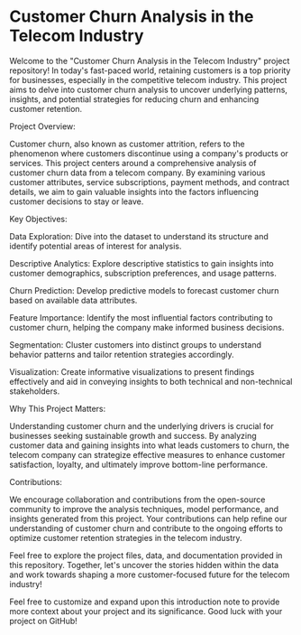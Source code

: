# Customer Churn Analysis in the Telecom Industry

Welcome to the "Customer Churn Analysis in the Telecom Industry" project repository! In today's fast-paced world, retaining customers is a top priority for businesses, especially in the competitive telecom industry. This project aims to delve into customer churn analysis to uncover underlying patterns, insights, and potential strategies for reducing churn and enhancing customer retention.

Project Overview:

Customer churn, also known as customer attrition, refers to the phenomenon where customers discontinue using a company's products or services. This project centers around a comprehensive analysis of customer churn data from a telecom company. By examining various customer attributes, service subscriptions, payment methods, and contract details, we aim to gain valuable insights into the factors influencing customer decisions to stay or leave.

Key Objectives:

Data Exploration: Dive into the dataset to understand its structure and identify potential areas of interest for analysis.

Descriptive Analytics: Explore descriptive statistics to gain insights into customer demographics, subscription preferences, and usage patterns.

Churn Prediction: Develop predictive models to forecast customer churn based on available data attributes.

Feature Importance: Identify the most influential factors contributing to customer churn, helping the company make informed business decisions.

Segmentation: Cluster customers into distinct groups to understand behavior patterns and tailor retention strategies accordingly.

Visualization: Create informative visualizations to present findings effectively and aid in conveying insights to both technical and non-technical stakeholders.

Why This Project Matters:

Understanding customer churn and the underlying drivers is crucial for businesses seeking sustainable growth and success. By analyzing customer data and gaining insights into what leads customers to churn, the telecom company can strategize effective measures to enhance customer satisfaction, loyalty, and ultimately improve bottom-line performance.

Contributions:

We encourage collaboration and contributions from the open-source community to improve the analysis techniques, model performance, and insights generated from this project. Your contributions can help refine our understanding of customer churn and contribute to the ongoing efforts to optimize customer retention strategies in the telecom industry.

Feel free to explore the project files, data, and documentation provided in this repository. Together, let's uncover the stories hidden within the data and work towards shaping a more customer-focused future for the telecom industry!

Feel free to customize and expand upon this introduction note to provide more context about your project and its significance. Good luck with your project on GitHub!
